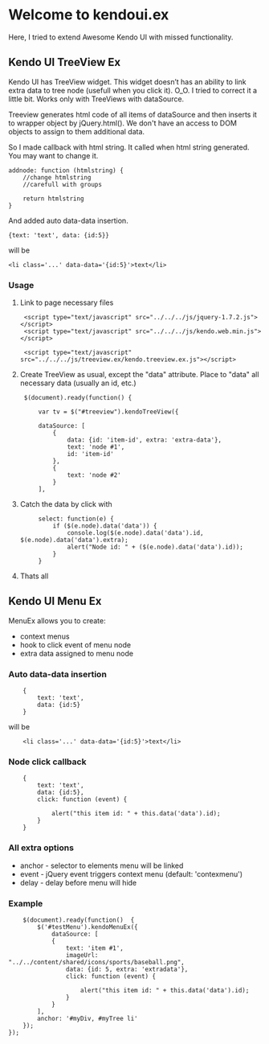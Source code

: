 # Welcome to kendoui.ex

Here, I tried to extend Awesome Kendo UI with missed functionality.

## Kendo UI TreeView Ex

Kendo UI has TreeView widget. This widget doesn’t has an ability to link extra data to tree node (usefull when you click it). O_O. 
I tried to correct it a little bit. Works only with TreeViews with dataSource.

Treeview generates html code of all items of dataSource and then inserts it to wrapper object by jQuery.html().
We don't have an access to DOM objects to assign to them additional data.

So I made callback with html string. It called when html string generated. You may want to change it.

	addnode: function (htmlstring) {
		//change htmlstring
		//carefull with groups

		return htmlstring
	}


And added auto data-data insertion.

	{text: 'text', data: {id:5}}

will be

	<li class='...' data-data='{id:5}'>text</li>


### Usage

1. Link to page necessary files

		<script type="text/javascript" src="../../../js/jquery-1.7.2.js"></script>
		<script type="text/javascript" src="../../../js/kendo.web.min.js"></script>

		<script type="text/javascript" src="../../../js/treeview.ex/kendo.treeview.ex.js"></script>

2. Create TreeView as usual, except the "data" attribute. Place to "data" all necessary data (usually an id, etc.)

		$(document).ready(function() {
	
			var tv = $("#treeview").kendoTreeView({
	
			dataSource: [
				{
					data: {id: 'item-id', extra: 'extra-data'},
					text: 'node #1',
					id: 'item-id'
				},
				{
					text: 'node #2'
				}
			],


3. Catch the data by click with

            select: function(e) {
                if ($(e.node).data('data')) {
                    console.log($(e.node).data('data').id, $(e.node).data('data').extra);
                    alert("Node id: " + ($(e.node).data('data').id));
                }
            }

4. Thats all

## Kendo UI Menu Ex

MenuEx allows you to create:
- context menus
- hook to click event of menu node
- extra data assigned to menu node

### Auto data-data insertion

		{
		    text: 'text',
		    data: {id:5}
		}

will be

		<li class='...' data-data='{id:5}'>text</li>

### Node click callback

		{
		    text: 'text',
		    data: {id:5},
            click: function (event) {

                alert("this item id: " + this.data('data').id);
            }
		}

### All extra options

- anchor - selector to elements menu will be linked
- event  - jQuery event triggers context menu (default: 'contexmenu')
- delay  - delay before menu will hide

### Example

		$(document).ready(function()  {
			$('#testMenu').kendoMenuEx({
				dataSource: [
				{
					text: 'item #1',
					imageUrl: "../../content/shared/icons/sports/baseball.png",
					data: {id: 5, extra: 'extradata'},
                    click: function (event) {

                        alert("this item id: " + this.data('data').id);
                    }
				}
			],
			anchor: '#myDiv, #myTree li'
		});
	});